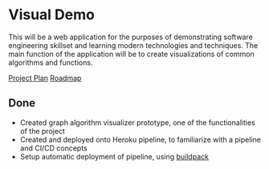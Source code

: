 # Visual Demo

This will be a web application for the purposes of demonstrating software engineering skillset and learning modern technologies and techniques.
The main function of the application will be to create visualizations of common algorithms and functions.

[Project Plan](ProjectPlan.md)
[Roadmap](https://trello.com/b/VTMX8l4A)

## Done
- Created graph algorithm visualizer prototype, one of the functionalities of the project
- Created and deployed onto Heroku pipeline, to familiarize with a pipeline and CI/CD concepts
- Setup automatic deployment of pipeline, using [buildpack](https://stackoverflow.com/questions/39197334/automated-heroku-deploy-from-subfolder)